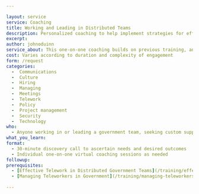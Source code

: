 ```yaml
---

layout: service
service: Coaching
title: Working and Leading in Distributed Teams
description: Personalized coaching to help implement strategies for effective distributed government teams
excerpt: 
author: johnoduinn
service_about: This one-on-one coaching builds on previous training, and will help you with any agency specific implementation questions you might encounter while building effective distributed (remote / teleworking) teams. From team culture and communication issues to policy and operational headaches, we provide personalized support to help you overcome challenges and empower happy and productive teleworking teams.
cost: Varies according to duration and complexity of engagement
form: /request
categories:
  -  Communications
  -  Culture
  -  Hiring
  -  Managing
  -  Meetings
  -  Telework
  -  Policy
  -  Project management
  -  Security
  -  Technology
who:
  - Anyone working in or leading a government team, seeking custom support with strategies and best practices for remote / telework
what_you_learn:
format:
  - 30-minute discovery call to ascertain needs and desired outcomes
  - Individual one-on-one virtual coaching sessions as needed
followup:
prerequisites:
  - [Effective Telework in Distributed Government Teams](/training/effective-telework-in-distributed-government-teams)
  - [Managing Teleworkers in Government](/training/managing-teleworkers-in-government)
    
---
```

